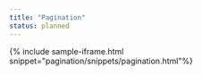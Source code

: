 ```yaml
---
title: "Pagination"
status: planned
---
```


{% include sample-iframe.html snippet="pagination/snippets/pagination.html"%}
